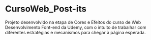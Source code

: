 # CursoWeb_Post-its
Projeto desenvolvido na etapa de Cores e Efeitos do curso de Web Desenvolvimento Font-end da Udemy, com o intuito de trabalhar com diferentes estratégias e mecanismos para chegar à página esperada. 
